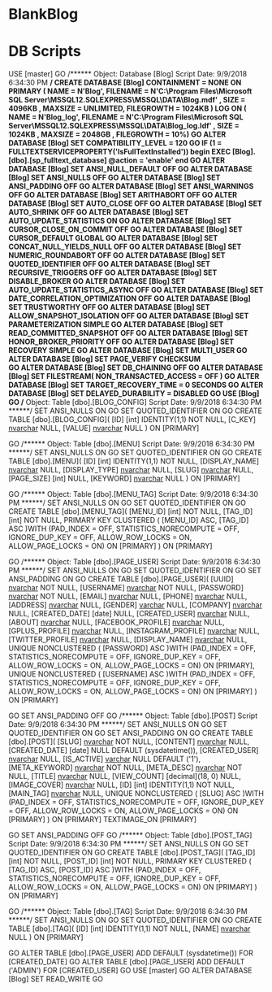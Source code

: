 # BlankBlog


# DB Scripts

USE [master]
GO
/****** Object:  Database [Blog]    Script Date: 9/9/2018 6:34:30 PM ******/
CREATE DATABASE [Blog]
 CONTAINMENT = NONE
 ON  PRIMARY 
( NAME = N'Blog', FILENAME = N'C:\Program Files\Microsoft SQL Server\MSSQL12.SQLEXPRESS\MSSQL\DATA\Blog.mdf' , SIZE = 4096KB , MAXSIZE = UNLIMITED, FILEGROWTH = 1024KB )
 LOG ON 
( NAME = N'Blog_log', FILENAME = N'C:\Program Files\Microsoft SQL Server\MSSQL12.SQLEXPRESS\MSSQL\DATA\Blog_log.ldf' , SIZE = 1024KB , MAXSIZE = 2048GB , FILEGROWTH = 10%)
GO
ALTER DATABASE [Blog] SET COMPATIBILITY_LEVEL = 120
GO
IF (1 = FULLTEXTSERVICEPROPERTY('IsFullTextInstalled'))
begin
EXEC [Blog].[dbo].[sp_fulltext_database] @action = 'enable'
end
GO
ALTER DATABASE [Blog] SET ANSI_NULL_DEFAULT OFF 
GO
ALTER DATABASE [Blog] SET ANSI_NULLS OFF 
GO
ALTER DATABASE [Blog] SET ANSI_PADDING OFF 
GO
ALTER DATABASE [Blog] SET ANSI_WARNINGS OFF 
GO
ALTER DATABASE [Blog] SET ARITHABORT OFF 
GO
ALTER DATABASE [Blog] SET AUTO_CLOSE OFF 
GO
ALTER DATABASE [Blog] SET AUTO_SHRINK OFF 
GO
ALTER DATABASE [Blog] SET AUTO_UPDATE_STATISTICS ON 
GO
ALTER DATABASE [Blog] SET CURSOR_CLOSE_ON_COMMIT OFF 
GO
ALTER DATABASE [Blog] SET CURSOR_DEFAULT  GLOBAL 
GO
ALTER DATABASE [Blog] SET CONCAT_NULL_YIELDS_NULL OFF 
GO
ALTER DATABASE [Blog] SET NUMERIC_ROUNDABORT OFF 
GO
ALTER DATABASE [Blog] SET QUOTED_IDENTIFIER OFF 
GO
ALTER DATABASE [Blog] SET RECURSIVE_TRIGGERS OFF 
GO
ALTER DATABASE [Blog] SET  DISABLE_BROKER 
GO
ALTER DATABASE [Blog] SET AUTO_UPDATE_STATISTICS_ASYNC OFF 
GO
ALTER DATABASE [Blog] SET DATE_CORRELATION_OPTIMIZATION OFF 
GO
ALTER DATABASE [Blog] SET TRUSTWORTHY OFF 
GO
ALTER DATABASE [Blog] SET ALLOW_SNAPSHOT_ISOLATION OFF 
GO
ALTER DATABASE [Blog] SET PARAMETERIZATION SIMPLE 
GO
ALTER DATABASE [Blog] SET READ_COMMITTED_SNAPSHOT OFF 
GO
ALTER DATABASE [Blog] SET HONOR_BROKER_PRIORITY OFF 
GO
ALTER DATABASE [Blog] SET RECOVERY SIMPLE 
GO
ALTER DATABASE [Blog] SET  MULTI_USER 
GO
ALTER DATABASE [Blog] SET PAGE_VERIFY CHECKSUM  
GO
ALTER DATABASE [Blog] SET DB_CHAINING OFF 
GO
ALTER DATABASE [Blog] SET FILESTREAM( NON_TRANSACTED_ACCESS = OFF ) 
GO
ALTER DATABASE [Blog] SET TARGET_RECOVERY_TIME = 0 SECONDS 
GO
ALTER DATABASE [Blog] SET DELAYED_DURABILITY = DISABLED 
GO
USE [Blog]
GO
/****** Object:  Table [dbo].[BLOG_CONFIG]    Script Date: 9/9/2018 6:34:30 PM ******/
SET ANSI_NULLS ON
GO
SET QUOTED_IDENTIFIER ON
GO
CREATE TABLE [dbo].[BLOG_CONFIG](
	[ID] [int] IDENTITY(1,1) NOT NULL,
	[C_KEY] [nvarchar](200) NULL,
	[VALUE] [nvarchar](1000) NULL
) ON [PRIMARY]

GO
/****** Object:  Table [dbo].[MENU]    Script Date: 9/9/2018 6:34:30 PM ******/
SET ANSI_NULLS ON
GO
SET QUOTED_IDENTIFIER ON
GO
CREATE TABLE [dbo].[MENU](
	[ID] [int] IDENTITY(1,1) NOT NULL,
	[DISPLAY_NAME] [nvarchar](200) NULL,
	[DISPLAY_TYPE] [nvarchar](10) NULL,
	[SLUG] [nvarchar](100) NULL,
	[PAGE_SIZE] [int] NULL,
	[KEYWORD] [nvarchar](500) NULL
) ON [PRIMARY]

GO
/****** Object:  Table [dbo].[MENU_TAG]    Script Date: 9/9/2018 6:34:30 PM ******/
SET ANSI_NULLS ON
GO
SET QUOTED_IDENTIFIER ON
GO
CREATE TABLE [dbo].[MENU_TAG](
	[MENU_ID] [int] NOT NULL,
	[TAG_ID] [int] NOT NULL,
PRIMARY KEY CLUSTERED 
(
	[MENU_ID] ASC,
	[TAG_ID] ASC
)WITH (PAD_INDEX = OFF, STATISTICS_NORECOMPUTE = OFF, IGNORE_DUP_KEY = OFF, ALLOW_ROW_LOCKS = ON, ALLOW_PAGE_LOCKS = ON) ON [PRIMARY]
) ON [PRIMARY]

GO
/****** Object:  Table [dbo].[PAGE_USER]    Script Date: 9/9/2018 6:34:30 PM ******/
SET ANSI_NULLS ON
GO
SET QUOTED_IDENTIFIER ON
GO
SET ANSI_PADDING ON
GO
CREATE TABLE [dbo].[PAGE_USER](
	[UUID] [nvarchar](50) NOT NULL,
	[USERNAME] [nvarchar](100) NOT NULL,
	[PASSWORD] [nvarchar](100) NOT NULL,
	[EMAIL] [nvarchar](200) NULL,
	[PHONE] [nvarchar](20) NULL,
	[ADDRESS] [nvarchar](500) NULL,
	[GENDER] [varchar](1) NULL,
	[COMPANY] [nvarchar](500) NULL,
	[CREATED_DATE] [date] NULL,
	[CREATED_USER] [nvarchar](100) NULL,
	[ABOUT] [nvarchar](1000) NULL,
	[FACEBOOK_PROFILE] [nvarchar](1000) NULL,
	[GPLUS_PROFILE] [nvarchar](1000) NULL,
	[INSTAGRAM_PROFILE] [nvarchar](1000) NULL,
	[TWITTER_PROFILE] [nvarchar](1000) NULL,
	[DISPLAY_NAME] [nvarchar](500) NULL,
UNIQUE NONCLUSTERED 
(
	[PASSWORD] ASC
)WITH (PAD_INDEX = OFF, STATISTICS_NORECOMPUTE = OFF, IGNORE_DUP_KEY = OFF, ALLOW_ROW_LOCKS = ON, ALLOW_PAGE_LOCKS = ON) ON [PRIMARY],
UNIQUE NONCLUSTERED 
(
	[USERNAME] ASC
)WITH (PAD_INDEX = OFF, STATISTICS_NORECOMPUTE = OFF, IGNORE_DUP_KEY = OFF, ALLOW_ROW_LOCKS = ON, ALLOW_PAGE_LOCKS = ON) ON [PRIMARY]
) ON [PRIMARY]

GO
SET ANSI_PADDING OFF
GO
/****** Object:  Table [dbo].[POST]    Script Date: 9/9/2018 6:34:30 PM ******/
SET ANSI_NULLS ON
GO
SET QUOTED_IDENTIFIER ON
GO
SET ANSI_PADDING ON
GO
CREATE TABLE [dbo].[POST](
	[SLUG] [nvarchar](500) NOT NULL,
	[CONTENT] [nvarchar](max) NULL,
	[CREATED_DATE] [date] NULL DEFAULT (sysdatetime()),
	[CREATED_USER] [nvarchar](100) NULL,
	[IS_ACTIVE] [varchar](1) NULL DEFAULT ('1'),
	[META_KEYWORD] [nvarchar](1000) NOT NULL,
	[META_DESC] [nvarchar](1000) NOT NULL,
	[TITLE] [nvarchar](1000) NULL,
	[VIEW_COUNT] [decimal](18, 0) NULL,
	[IMAGE_COVER] [nvarchar](1000) NULL,
	[ID] [int] IDENTITY(1,1) NOT NULL,
	[MAIN_TAG] [nvarchar](100) NULL,
UNIQUE NONCLUSTERED 
(
	[SLUG] ASC
)WITH (PAD_INDEX = OFF, STATISTICS_NORECOMPUTE = OFF, IGNORE_DUP_KEY = OFF, ALLOW_ROW_LOCKS = ON, ALLOW_PAGE_LOCKS = ON) ON [PRIMARY]
) ON [PRIMARY] TEXTIMAGE_ON [PRIMARY]

GO
SET ANSI_PADDING OFF
GO
/****** Object:  Table [dbo].[POST_TAG]    Script Date: 9/9/2018 6:34:30 PM ******/
SET ANSI_NULLS ON
GO
SET QUOTED_IDENTIFIER ON
GO
CREATE TABLE [dbo].[POST_TAG](
	[TAG_ID] [int] NOT NULL,
	[POST_ID] [int] NOT NULL,
PRIMARY KEY CLUSTERED 
(
	[TAG_ID] ASC,
	[POST_ID] ASC
)WITH (PAD_INDEX = OFF, STATISTICS_NORECOMPUTE = OFF, IGNORE_DUP_KEY = OFF, ALLOW_ROW_LOCKS = ON, ALLOW_PAGE_LOCKS = ON) ON [PRIMARY]
) ON [PRIMARY]

GO
/****** Object:  Table [dbo].[TAG]    Script Date: 9/9/2018 6:34:30 PM ******/
SET ANSI_NULLS ON
GO
SET QUOTED_IDENTIFIER ON
GO
CREATE TABLE [dbo].[TAG](
	[ID] [int] IDENTITY(1,1) NOT NULL,
	[NAME] [nvarchar](100) NULL
) ON [PRIMARY]

GO
ALTER TABLE [dbo].[PAGE_USER] ADD  DEFAULT (sysdatetime()) FOR [CREATED_DATE]
GO
ALTER TABLE [dbo].[PAGE_USER] ADD  DEFAULT ('ADMIN') FOR [CREATED_USER]
GO
USE [master]
GO
ALTER DATABASE [Blog] SET  READ_WRITE 
GO




